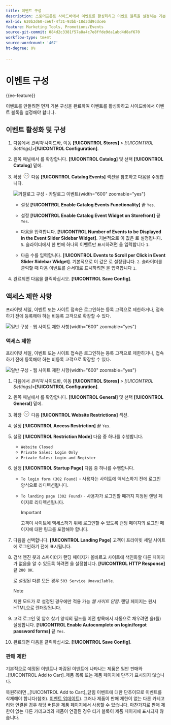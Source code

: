 ```yaml
---
title: 이벤트 구성
description: 스토어프론트 사이드바에서 이벤트를 활성화하고 이벤트 블록을 설정하는 기본 구성을 완료하는 방법을 알아봅니다.
exl-id: 620b2d60-ce6f-4f31-93bb-18d3dd9cdce6
feature: Marketing Tools, Promotions/Events
source-git-commit: 084d2c3381f57a8a4c7e8ffde9da1abd4d8af670
workflow-type: tm+mt
source-wordcount: '467'
ht-degree: 0%

---
```


# 이벤트 구성

{{ee-feature}}

이벤트를 만들려면 먼저 기본 구성을 완료하여 이벤트를 활성화하고 사이드바에서 이벤트 블록을 설정해야 합니다.

## 이벤트 활성화 및 구성

1. 다음에서 _관리자_ 사이드바, 이동 **[!UICONTROL Stores]** > _[!UICONTROL Settings]_>**[!UICONTROL Configuration]**.

1. 왼쪽 패널에서 를 확장합니다. **[!UICONTROL Catalog]** 및 선택 **[!UICONTROL Catalog]** 밑에.

1. 확장 ![확장 선택기](../assets/icon-display-expand.png) 다음 **[!UICONTROL Catalog Events]** 섹션을 참조하고 다음을 수행합니다.

   ![카탈로그 구성 - 카탈로그 이벤트](../configuration-reference/catalog/assets/catalog-events.png){width="600" zoomable="yes"}

   - 설정 **[!UICONTROL Enable Catalog Events Functionality]** 끝 `Yes`.

   - 설정 **[!UICONTROL Enable Catalog Event Widget on Storefront]** 끝 `Yes`.

   - 다음을 입력합니다. **[!UICONTROL Number of Events to be Displayed in the Event Slider Sidebar Widget]**. 기본적으로 이 값은 로 설정됩니다. `5`. 슬라이더에서 한 번에 하나의 이벤트만 표시하려면 을 입력합니다 `1`.

   - 다음 수를 입력합니다. **[!UICONTROL Events to Scroll per Click in Event Slider Sidebar Widget]**. 기본적으로 이 값은 로 설정됩니다. `2`. 슬라이더를 클릭할 때 다음 이벤트를 순서대로 표시하려면 을 입력합니다 `1`.

1. 완료되면 다음을 클릭하십시오. **[!UICONTROL Save Config]**.

## 액세스 제한 사항

프라이빗 세일, 이벤트 또는 사이트 접속은 로그인하는 등록 고객으로 제한하거나, 접속하기 전에 등록해야 하는 비등록 고객으로 확장할 수 있다.

![일반 구성 - 웹 사이트 제한 사항](../configuration-reference/general/assets/general-website-restrictions.png){width="600" zoomable="yes"}

### 액세스 제한

프라이빗 세일, 이벤트 또는 사이트 접속은 로그인하는 등록 고객으로 제한하거나, 접속하기 전에 등록해야 하는 비등록 고객으로 확장할 수 있다.

![일반 구성 - 웹 사이트 제한 사항](../configuration-reference/general/assets/general-website-restrictions.png){width="600" zoomable="yes"}

1. 다음에서 _관리자_ 사이드바, 이동 **[!UICONTROL Stores]** > _[!UICONTROL Settings]_>**[!UICONTROL Configuration]**.

1. 왼쪽 패널에서 를 확장합니다. **[!UICONTROL General]** 및 선택 **[!UICONTROL General]** 밑에.

1. 확장 ![확장 선택기](../assets/icon-display-expand.png) 다음 **[!UICONTROL Website Restrictions]** 섹션.

1. 설정 **[!UICONTROL Access Restriction]** 끝 `Yes`.

1. 설정 **[!UICONTROL Restriction Mode]** 다음 중 하나를 수행합니다.

   - `Website Closed`
   - `Private Sales: Login Only`
   - `Private Sales: Login and Register`

1. 설정 **[!UICONTROL Startup Page]** 다음 중 하나를 수행합니다.

   - `To login form (302 Found)` - 사용자는 사이트에 액세스하기 전에 로그인 양식으로 리디렉션됩니다.

   - `To landing page (302 Found)` - 사용자가 로그인할 때까지 지정된 랜딩 페이지로 리디렉션됩니다.

     >[!IMPORTANT]
     >
     >고객이 사이트에 액세스하기 위해 로그인할 수 있도록 랜딩 페이지의 로그인 페이지에 대한 링크를 포함해야 합니다.

1. 다음을 선택합니다. **[!UICONTROL Landing Page]** 고객이 프라이빗 세일 사이트에 로그인하기 전에 표시됩니다.

1. 검색 엔진 봇과 스파이더가 랜딩 페이지가 올바르고 사이트에 색인화할 다른 페이지가 없음을 알 수 있도록 하려면 을 설정합니다. **[!UICONTROL HTTP Response]** 끝 `200 OK`.

   로 설정된 다른 모든 경우 `503 Service Unavailable`.

   >[!NOTE]
   >
   >제한 모드가 로 설정된 경우에만 적용 가능 _웹 사이트 닫힘_. 랜딩 페이지는 원시 HTML으로 렌더링됩니다.

1. 고객 로그인 및 암호 찾기 양식의 필드를 이전 항목에서 자동으로 채우려면 을(를) 설정합니다. **[!UICONTROL Enable Autocomplete on login/forgot password forms]** 끝 `Yes`.

1. 완료되면 다음을 클릭하십시오. **[!UICONTROL Save Config]**.

### 판매 제한

기본적으로 예정된 이벤트나 마감된 이벤트에 나타나는 제품은 일반 판매와 _[!UICONTROL Add to Cart]_제품 목록 또는 제품 페이지에 단추가 표시되지 않습니다.

복원하려면 _[!UICONTROL Add to Cart]_닫힘 이벤트에 대한 단추이므로 이벤트를 삭제해야 합니다(참조). [이벤트 업데이트](event-create.md#update-events)). 그러나 제품이 판매 제한이 없는 다른 카테고리와 연결된 경우 해당 버튼을 제품 페이지에서 사용할 수 있습니다. 마찬가지로 판매 제한이 없는 다른 카테고리와 제품이 연결된 경우 티커 블록이 제품 페이지에 표시되지 않습니다.
